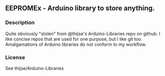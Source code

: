 ## EEPROMEx - Arduino library to store anything.

### Description
Quite obviously "stolen" from @thijse's Arduino-Libraries repo on github. I like concise repos that are used for one purpose, but I like git too. Amalgamations of Arduino libraries do not conform to my workflow.

### License
See thijse/Arduino-Libraries